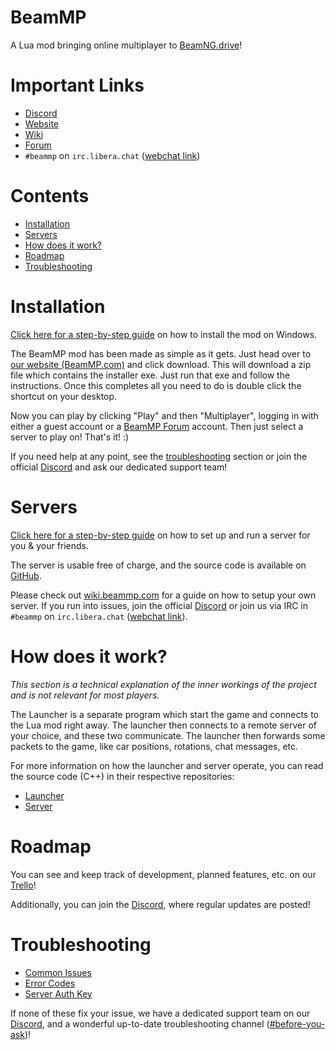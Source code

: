# BeamMP
A Lua mod bringing online multiplayer to [BeamNG.drive](https://beamng.com)!

# Important Links

- [Discord](https://discord.gg/BeamMP)
- [Website](https://beammp.com)
- [Wiki](https://wiki.beammp.com)
- [Forum](https://forum.beammp.com)
- `#beammp` on `irc.libera.chat` ([webchat link](https://web.libera.chat/#beammp))

# Contents
 - [Installation](#installation)
 - [Servers](#servers)
 - [How does it work?](#how-does-it-work)
 - [Roadmap](#roadmap)
 - [Troubleshooting](#troubleshooting)


# Installation

[Click here for a step-by-step guide](https://wiki.beammp.com/en/home/installation-guide) on how to install the mod on Windows.

The BeamMP mod has been made as simple as it gets. Just head over to [our website (BeamMP.com)](https://beammp.com) and click download. This will download a zip file which contains the installer exe. Just run that exe and follow the instructions. Once this completes all you need to do is double click the shortcut on your desktop. 

Now you can play by clicking "Play" and then "Multiplayer", logging in with either a guest account or a [BeamMP Forum](https://forum.beammp.com) account.
Then just select a server to play on! That's it! :)

If you need help at any point, see the [troubleshooting](#troubleshooting) section or join the official [Discord](https://discord.gg/BeamMP) and ask our dedicated support team!

# Servers

[Click here for a step-by-step guide](https://wiki.beammp.com/en/home/server-installation) on how to set up and run a server for you & your friends.

The server is usable free of charge, and the source code is available on [GitHub](https://github.com/BeamMP/BeamMP-Server).

Please check out [wiki.beammp.com](https://Wiki.beammp.com) for a guide on how to setup your own server. If you run into issues, join the official [Discord](https://discord.gg/BeamMP) or join us via IRC in `#beammp` on `irc.libera.chat` ([webchat link](https://web.libera.chat/#beammp)).

# How does it work?
*This section is a technical explanation of the inner workings of the project and is not relevant for most players.*

The Launcher is a separate program which start the game and connects to the Lua mod right away. The launcher then connects to a remote server of your choice, and these two communicate. The launcher then forwards some packets to the game, like car positions, rotations, chat messages, etc.

For more information on how the launcher and server operate, you can read the source code (C++) in their respective repositories: 
- [Launcher](https://github.com/BeamMP/BeamMP-Launcher)
- [Server](https://github.com/BeamMP/BeamMP-Server)

# Roadmap
You can see and keep track of development, planned features, etc. on our [Trello](https://trello.com/b/Kw75j3zZ/beamngdrive-multiplayer)!

Additionally, you can join the [Discord](https://discord.gg/BeamMP), where regular updates are posted!

# Troubleshooting

- [Common Issues](https://forum.beammp.com/)
- [Error Codes](https://wiki.beammp.com/en/error-codes)
- [Server Auth Key](https://www.beammp.com/keymaster)

If none of these fix your issue, we have a dedicated support team on our [Discord](https://discord.gg/BeamMP), and a wonderful up-to-date troubleshooting channel ([#before-you-ask](https://discord.gg/UwA35fXUTz))!
